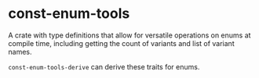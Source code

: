 # const-enum-tools

A crate with type definitions that allow for versatile operations on enums at compile time, including getting the count of variants and list of variant names.

`const-enum-tools-derive` can derive these traits for enums.